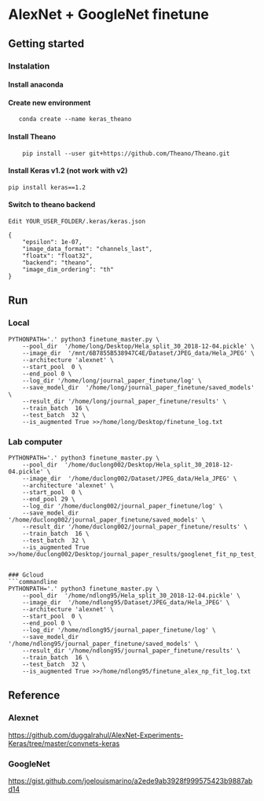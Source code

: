 # AlexNet + GoogleNet finetune

## Getting started
### Instalation
#### Install anaconda
#### Create new environment
```
   conda create --name keras_theano
```
#### Install Theano
```commandline
    pip install --user git+https://github.com/Theano/Theano.git
```

#### Install Keras v1.2 (not work with v2)
```
pip install keras==1.2
```

#### Switch to theano backend 
```
Edit YOUR_USER_FOLDER/.keras/keras.json 

{
    "epsilon": 1e-07,
    "image_data_format": "channels_last",
    "floatx": "float32",
    "backend": "theano",
    "image_dim_ordering": "th"
}
```
## Run 
### Local 
```commandline
PYTHONPATH='.' python3 finetune_master.py \
    --pool_dir  '/home/long/Desktop/Hela_split_30_2018-12-04.pickle' \
    --image_dir  '/mnt/6B7855B538947C4E/Dataset/JPEG_data/Hela_JPEG' \
    --architecture 'alexnet' \
    --start_pool  0 \
    --end_pool 0 \
    --log_dir '/home/long/journal_paper_finetune/log' \
    --save_model_dir  '/home/long/journal_paper_finetune/saved_models' \
    --result_dir '/home/long/journal_paper_finetune/results' \
    --train_batch  16 \
    --test_batch  32 \
    --is_augmented True >>/home/long/Desktop/finetune_log.txt
```
### Lab computer
``` commandline
PYTHONPATH='.' python3 finetune_master.py \
    --pool_dir  '/home/duclong002/Desktop/Hela_split_30_2018-12-04.pickle' \
    --image_dir  '/home/duclong002/Dataset/JPEG_data/Hela_JPEG' \
    --architecture 'alexnet' \
    --start_pool  0 \
    --end_pool 29 \
    --log_dir '/home/duclong002/journal_paper_finetune/log' \
    --save_model_dir  '/home/duclong002/journal_paper_finetune/saved_models' \
    --result_dir '/home/duclong002/journal_paper_finetune/results' \
    --train_batch  16 \
    --test_batch  32 \
    --is_augmented True >>/home/duclong002/Desktop/journal_paper_results/googlenet_fit_np_test_log.txt


### Gcloud 
```commandline
PYTHONPATH='.' python3 finetune_master.py \
    --pool_dir  '/home/ndlong95/Hela_split_30_2018-12-04.pickle' \
    --image_dir  '/home/ndlong95/Dataset/JPEG_data/Hela_JPEG' \
    --architecture 'alexnet' \
    --start_pool  0 \
    --end_pool 0 \
    --log_dir '/home/ndlong95/journal_paper_finetune/log' \
    --save_model_dir  '/home/ndlong95/journal_paper_finetune/saved_models' \
    --result_dir '/home/ndlong95/journal_paper_finetune/results' \
    --train_batch  16 \
    --test_batch  32 \
    --is_augmented True >>/home/ndlong95/finetune_alex_np_fit_log.txt
```
## Reference 
### Alexnet 
https://github.com/duggalrahul/AlexNet-Experiments-Keras/tree/master/convnets-keras

### GoogleNet
https://gist.github.com/joelouismarino/a2ede9ab3928f999575423b9887abd14